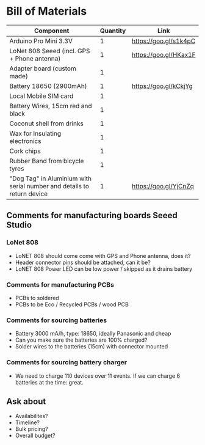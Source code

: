 # Bill of Materials
| Component | Quantity | Link |
| --- | --- | --- |
| Arduino Pro Mini 3.3V | 1 | https://goo.gl/s1k4pC |
| LoNet 808 Seeed (incl. GPS + Phone antenna) | 1 | https://goo.gl/HKax1F |
| Adapter board (custom made) | 1 | 
| Battery 18650 (2900mAh) | 1 | https://goo.gl/kCkjYg |
| Local Mobile SIM card | 1 | |
| Battery Wires, 15cm red and black | 1 | |
| Coconut shell from drinks | 1 | |
| Wax for Insulating electronics | 1 | |
| Cork chips | 1 | |
| Rubber Band from bicycle tyres | 1 | |
| "Dog Tag" in Aluminium with serial number and details to return device | 1 | https://goo.gl/YjCnZq |

## Comments for manufacturing boards Seeed Studio
### LoNet 808
- LoNET 808 should come come with GPS and Phone antenna, does it?
- Header connector pins should be attached, can it be?
- LoNET 808 Power LED can be low power / skipped as it drains battery

### Comments for manufacturing PCBs
- PCBs to soldered
- PCBs to be Eco / Recycled PCBs / wood PCB

### Comments for sourcing batteries
- Battery 3000 mA/h, type: 18650, ideally Panasonic and cheap
- Can you make sure the batteries are 100% charged?
- Solder wires to the batteries (15cm) with connector mounted

### Comments for sourcing battery charger
- We need to charge 110 devices over 11 events. If we can charge 6 batteries at the time: great.

## Ask about
- Availabilites?
- Timeline?
- Bulk pricing?
- Overall budget?
